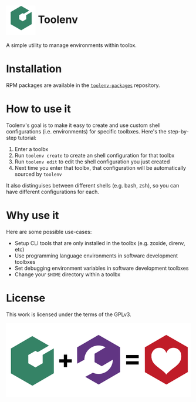 <h1><img align="center" height="80" src="./assets/toolenv-logo.png"> Toolenv</h1>

A simple utility to manage environments within toolbx.

# Installation

RPM packages are available in the [`toolenv-packages`](https://github.com/pesader/toolenv-packages/) repository.

# How to use it

Toolenv's goal is to make it easy to create and use custom shell configurations (i.e. environments) for specific toolbxes. Here's the step-by-step tutorial:

1. Enter a toolbx
2. Run `toolenv create` to create an shell configuration for that toolbx
3. Run `toolenv edit` to edit the shell configuration you just created
3. Next time you enter that toolbx, that configuration will be automatically sourced by `toolenv`

It also distinguises between different shells (e.g. bash, zsh), so you can have different configurations for each.

# Why use it

Here are some possible use-cases:

- Setup CLI tools that are only installed in the toolbx (e.g. zoxide, direnv, etc)
- Use programming language environments in software development toolbxes
- Set debugging environment variables in software development toolbxes
- Change your `$HOME` directory within a toolbx

# License

This work is licensed under the terms of the GPLv3.

![](assets/toolenv-toolbx.png)


